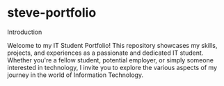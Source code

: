# steve-portfolio
Introduction

Welcome to my IT Student Portfolio! This repository showcases my skills, projects, and experiences as a passionate and dedicated IT student. Whether you're a fellow student, potential employer, or simply someone interested in technology, I invite you to explore the various aspects of my journey in the world of Information Technology.
